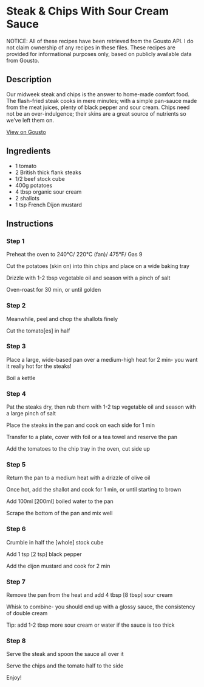 # Steak & Chips With Sour Cream Sauce 

NOTICE: All of these recipes have been retrieved from the Gousto API. I do not claim ownership of any recipes in these files. These recipes are provided for informational purposes only, based on publicly available data from Gousto.

## Description

Our midweek steak and chips is the answer to home-made comfort food. The flash-fried steak cooks in mere minutes; with a simple pan-sauce made from the meat juices, plenty of black pepper and sour cream. Chips need not be an over-indulgence; their skins are a great source of nutrients so we’ve left them on. 

[View on Gousto](https://www.gousto.co.uk/recipes/cookbook/steak-chips-with-sour-cream-sauce)

## Ingredients

- 1 tomato
- 2 British thick flank steaks
- 1/2 beef stock cube
- 400g potatoes
- 4 tbsp organic sour cream
- 2 shallots
- 1 tsp French Dijon mustard

## Instructions


### Step 1

Preheat the oven to 240&deg;C/ 220&deg;C (fan)/ 475&deg;F/ Gas 9


Cut the potatoes (skin on) into thin chips and place on a wide baking tray


Drizzle with 1-2 tbsp vegetable oil and season with a pinch of salt


Oven-roast for 30 min, or until golden


### Step 2

Meanwhile, peel and chop the shallots finely


Cut the tomato<span class="text-danger">[es]</span>&nbsp;in half


### Step 3

Place a large, wide-based pan over a medium-high heat for 2 min- you want it really hot for the steaks!


Boil a kettle


### Step 4

Pat the steaks dry, then rub them&nbsp;with 1-2 tsp vegetable oil and season with a large pinch of salt


Place the steaks in the pan and cook on each side for 1 min


Transfer to a plate, cover&nbsp;with foil or a tea towel and reserve the pan


Add the tomatoes to the chip tray in the oven, cut side up


### Step 5

Return the pan to&nbsp;a medium heat with a drizzle of olive oil&nbsp;


Once hot, add the shallot and cook for 1 min, or until starting to brown


Add 100ml <span class="text-danger">[200ml]</span>&nbsp;boiled water to the pan


Scrape the bottom of the pan and mix well


### Step 6

Crumble in half the <span class="text-danger">[whole]</span>&nbsp;stock cube


Add 1 tsp <span class="text-danger">[2 tsp]</span>&nbsp;black pepper


Add the dijon mustard and cook for 2 min


### Step 7

Remove the pan from the heat and add 4 tbsp <span class="text-danger">[8 tbsp]</span>&nbsp;sour cream


Whisk to combine- you should end up with a glossy sauce, the consistency of double cream


Tip: add 1-2 tbsp more sour cream or water if the sauce is too thick

### Step 8

Serve the steak and spoon the sauce all over it


Serve the chips and the tomato half to the side


Enjoy!

